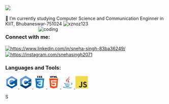  <img src="https://readme-typing-svg.herokuapp.com/?lines=👋+Hi,+I'm+Sneha+Singh!;👀+I’m+interested+in+Data+Analytics,+Cloud+Computing,+SDE,+AI,+and+ML.;🌱+I’m+studying+in+KIIT.;&font=Fira%20Code&center=true&width=900&height=50&duration=4000&pause=1000">
</p>
🧠 I’m currently studying Computer Science and Communication Enginner in KIIT, Bhubaneswar-751024
  <img align="right" alt="coding" width="400" src="https://media2.giphy.com/media/gU25raLP4pUu4/giphy.gif?cid=ecf05e47bst3l1hl39jdbm398zm1k8yqetz79yzvmdgdiugv&rid=giphy.gif&ct=g"
  <img align="right" alt="coding" width="400" src="https://media1.giphy.com/media/C4NdKtRaQE9m8/giphy.gif?cid=ecf05e47xgb0iu1l3o3krxz1cq1m7hh76cejis44j5otyc89&rid=giphy.gif&ct=g"
<p align="left"> <img src="https://komarev.com/ghpvc/?username=xznoz123&label=Profile%20views&color=0e75b6&style=flat" alt="xznoz123" /> </p>

<h3 align="left">Connect with me:</h3>
<p align="left">
<a href="https://linkedin.com/in/https://www.linkedin.com/in/sneha-singh-83ba36249/" target="blank"><img align="center" src="https://raw.githubusercontent.com/rahuldkjain/github-profile-readme-generator/master/src/images/icons/Social/linked-in-alt.svg" alt="https://www.linkedin.com/in/sneha-singh-83ba36249/" height="30" width="40" /></a>
<a href="https://instagram.com/https://instagram.com/snehasingh2071" target="blank"><img align="center" src="https://raw.githubusercontent.com/rahuldkjain/github-profile-readme-generator/master/src/images/icons/Social/instagram.svg" alt="https://instagram.com/snehasingh2071" height="30" width="40" /></a>
</p>

<h3 align="left">Languages and Tools:</h3>
<p align="left"> <a href="https://www.cprogramming.com/" target="_blank" rel="noreferrer"> <img src="https://raw.githubusercontent.com/devicons/devicon/master/icons/c/c-original.svg" alt="c" width="40" height="40"/> </a> <a href="https://www.w3schools.com/cpp/" target="_blank" rel="noreferrer"> <img src="https://raw.githubusercontent.com/devicons/devicon/master/icons/cplusplus/cplusplus-original.svg" alt="cplusplus" width="40" height="40"/> </a> <a href="https://www.w3schools.com/css/" target="_blank" rel="noreferrer"> <img src="https://raw.githubusercontent.com/devicons/devicon/master/icons/css3/css3-original-wordmark.svg" alt="css3" width="40" height="40"/> </a> <a href="https://www.w3.org/html/" target="_blank" rel="noreferrer"> <img src="https://raw.githubusercontent.com/devicons/devicon/master/icons/html5/html5-original-wordmark.svg" alt="html5" width="40" height="40"/> </a> <a href="https://www.java.com" target="_blank" rel="noreferrer"> <img src="https://raw.githubusercontent.com/devicons/devicon/master/icons/java/java-original.svg" alt="java" width="40" height="40"/> </a> <a href="https://developer.mozilla.org/en-US/docs/Web/JavaScript" target="_blank" rel="noreferrer"> <img src="https://raw.githubusercontent.com/devicons/devicon/master/icons/javascript/javascript-original.svg" alt="javascript" width="40" height="40"/> </a> </p>

S
